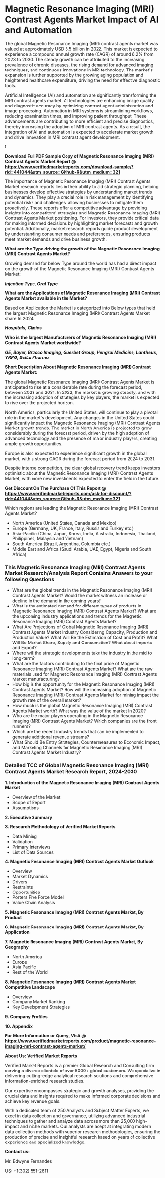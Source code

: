 <meta name="title" content="Global Magnetic Resonance Imaging (MRI) Contrast Agents Market Impact of AI and Automation"><meta name="description" content="The global Magnetic Resonance Imaging (MRI) contrast agents market was valued at approximately USD 3.5 billion in 2022. This market is expected to experience a compoun"><meta name="title" content="Magnetic Resonance Imaging (MRI) Contrast Agents Market Size, Share, Scope, Trends, Growth, Opportunities, Analysis, Forecast"><h1>Magnetic Resonance Imaging (MRI) Contrast Agents Market Impact of AI and Automation</h1><p>The global Magnetic Resonance Imaging (MRI) contrast agents market was valued at approximately USD 3.5 billion in 2022. This market is expected to experience a compound annual growth rate (CAGR) of around 6.2% from 2023 to 2030. The steady growth can be attributed to the increasing prevalence of chronic diseases, the rising demand for advanced imaging techniques, and continuous innovations in MRI technology. The market's expansion is further supported by the growing aging population and heightened healthcare expenditure, driving the need for effective diagnostic tools.</p><p>Artificial Intelligence (AI) and automation are significantly transforming the MRI contrast agents market. AI technologies are enhancing image quality and diagnostic accuracy by optimizing contrast agent administration and image processing. Automation in MRI systems is streamlining workflows, reducing examination times, and improving patient throughput. These advancements are contributing to more efficient and precise diagnostics, thereby increasing the adoption of MRI contrast agents. As a result, the integration of AI and automation is expected to accelerate market growth and drive innovation in MRI contrast agent development.</p>t</p><p id="" class=""><strong>Download Full PDF Sample Copy of Magnetic Resonance Imaging (MRI) Contrast Agents Market Report @ <a href="https://www.verifiedmarketreports.com/download-sample/?rid=441044&utm_source=Github-R&utm_medium=321" target="_blank">https://www.verifiedmarketreports.com/download-sample/?rid=441044&utm_source=Github-R&utm_medium=321</a></strong></p><p>The importance of&nbsp;Magnetic Resonance Imaging (MRI) Contrast Agents Market research reports lies in their ability to aid strategic planning, helping businesses develop effective strategies by understanding market trends and dynamics. They play a crucial role in risk management by identifying potential risks and challenges, allowing businesses to mitigate them proactively. These reports offer a competitive advantage by providing insights into competitors' strategies and Magnetic Resonance Imaging (MRI) Contrast Agents Market positioning. For investors, they provide critical data for making informed decisions by highlighting market forecasts and growth potential. Additionally, market research reports guide product development by understanding consumer needs and preferences, ensuring products meet market demands and drive business growth.</p><p><strong>What are the&nbsp;Type driving the growth of the Magnetic Resonance Imaging (MRI) Contrast Agents Market?</strong></p><p id="" class="">Growing demand for below Type around the world has had a direct impact on the growth of the Magnetic Resonance Imaging (MRI) Contrast Agents Market:</p><em><strong>Injection Type, Oral Type</strong></em></p><strong>What are the&nbsp;Applications&nbsp;of Magnetic Resonance Imaging (MRI) Contrast Agents Market available in the Market?</strong></p><p id="" class="">Based on Application the Market is categorized into Below types that held the largest Magnetic Resonance Imaging (MRI) Contrast Agents Market share In 2024.</p><em><strong>Hospitals, Clinics</strong></em></p><strong>Who is the largest Manufacturers of Magnetic Resonance Imaging (MRI) Contrast Agents Market worldwide?</strong></p><p><em><strong>GE, Bayer, Bracco Imaging, Guerbet Group, Hengrui Medicine, Lantheus, YRPG, BeiLu Pharma</strong></em></p><p id="" class=""><strong>Short Description About Magnetic Resonance Imaging (MRI) Contrast Agents Market:</strong></p><p>The global Magnetic Resonance Imaging (MRI) Contrast Agents Market is anticipated to rise at a considerable rate during the forecast period, between 2023 and 2031. In 2022, the market is growing steadily, and with the increasing adoption of strategies by key players, the market is expected to rise over the projected horizon.</p><p>North America, particularly the United States, will continue to play a pivotal role in the market's development. Any changes in the United States could significantly impact the Magnetic Resonance Imaging (MRI) Contrast Agents Market growth trends. The market in North America is projected to grow considerably during the forecast period, driven by the high adoption of advanced technology and the presence of major industry players, creating ample growth opportunities.</p><p>Europe is also expected to experience significant growth in the global market, with a strong CAGR during the forecast period from 2024 to 2031.</p><p>Despite intense competition, the clear global recovery trend keeps investors optimistic about the Magnetic Resonance Imaging (MRI) Contrast Agents Market, with more new investments expected to enter the field in the future.</p><p id="" class=""><strong>Get Discount On The Purchase Of This Report @ <a href="https://www.verifiedmarketreports.com/ask-for-discount/?rid=441044&utm_source=Github-R&utm_medium=321" target="_blank">https://www.verifiedmarketreports.com/ask-for-discount/?rid=441044&utm_source=Github-R&utm_medium=321</a></strong></p>Which regions are leading the Magnetic Resonance Imaging (MRI) Contrast Agents Market?</p><ul><li>North America (United States, Canada and Mexico)</li><li>Europe (Germany, UK, France, Italy, Russia and Turkey etc.)</li><li>Asia-Pacific (China, Japan, Korea, India, Australia, Indonesia, Thailand, Philippines, Malaysia and Vietnam)</li><li>South America (Brazil, Argentina, Columbia etc.)</li><li>Middle East and Africa (Saudi Arabia, UAE, Egypt, Nigeria and South Africa)</li></ul><h3 id="" class="">This Magnetic Resonance Imaging (MRI) Contrast Agents Market Research/Analysis Report Contains Answers to your following Questions</h3><ul><li>What are the global trends in the Magnetic Resonance Imaging (MRI) Contrast Agents Market? Would the market witness an increase or decline in the demand in the coming years?</li><li>What is the estimated demand for different types of products in Magnetic Resonance Imaging (MRI) Contrast Agents Market? What are the upcoming industry applications and trends for the Magnetic Resonance Imaging (MRI) Contrast Agents Market?</li><li>What Are Projections of Global Magnetic Resonance Imaging (MRI) Contrast Agents Market Industry Considering Capacity, Production and Production Value? What Will Be the Estimation of Cost and Profit? What Will Be Market Share, Supply and Consumption? What about imports and Export?</li><li>Where will the strategic developments take the industry in the mid to long-term?</li><li>What are the factors contributing to the final price of Magnetic Resonance Imaging (MRI) Contrast Agents Market? What are the raw materials used for Magnetic Resonance Imaging (MRI) Contrast Agents Market manufacturing?</li><li>How big is the opportunity for the Magnetic Resonance Imaging (MRI) Contrast Agents Market? How will the increasing adoption of Magnetic Resonance Imaging (MRI) Contrast Agents Market for mining impact the growth rate of the overall market?</li><li>How much is the global Magnetic Resonance Imaging (MRI) Contrast Agents Market worth? What was the value of the market In 2020?</li><li>Who are the major players operating in the Magnetic Resonance Imaging (MRI) Contrast Agents Market? Which companies are the front runners?</li><li>Which are the recent industry trends that can be implemented to generate additional revenue streams?</li><li>What Should Be Entry Strategies, Countermeasures to Economic Impact, and Marketing Channels for Magnetic Resonance Imaging (MRI) Contrast Agents Market Industry?</li></ul><h3 id="" class="">Detailed TOC of Global Magnetic Resonance Imaging (MRI) Contrast Agents Market Research Report, 2024-2030</h3><p id="" class=""><strong>1. Introduction of the Magnetic Resonance Imaging (MRI) Contrast Agents Market</strong></p><ul><li>Overview of the Market</li><li>Scope of Report</li><li>Assumptions</li></ul><p id="" class=""><strong>2. Executive Summary</strong></p><p id="" class=""><strong>3. Research Methodology of Verified Market Reports</strong></p><ul><li>Data Mining</li><li>Validation</li><li>Primary Interviews</li><li>List of Data Sources</li></ul><p id="" class=""><strong>4. Magnetic Resonance Imaging (MRI) Contrast Agents Market Outlook</strong></p><ul><li>Overview</li><li>Market Dynamics</li><li>Drivers</li><li>Restraints</li><li>Opportunities</li><li>Porters Five Force Model</li><li>Value Chain Analysis</li></ul><p id="" class=""><strong>5. Magnetic Resonance Imaging (MRI) Contrast Agents Market, By Product</strong></p><p id="" class=""><strong>6. Magnetic Resonance Imaging (MRI) Contrast Agents Market, By Application</strong></p><p id="" class=""><strong>7. Magnetic Resonance Imaging (MRI) Contrast Agents Market, By Geography</strong></p><ul><li>North America</li><li>Europe</li><li>Asia Pacific</li><li>Rest of the World</li></ul><p id="" class=""><strong>8. Magnetic Resonance Imaging (MRI) Contrast Agents Market Competitive Landscape</strong></p><ul><li>Overview</li><li>Company Market Ranking</li><li>Key Development Strategies</li></ul><p id="" class=""><strong>9. Company Profiles</strong></p><p id="" class=""><strong>10. Appendix</strong></p><p id="" class=""><strong>For More Information or Query, Visit @ <a href="https://www.verifiedmarketreports.com/product/magnetic-resonance-imaging-mri-contrast-agents-market/" target="_blank">https://www.verifiedmarketreports.com/product/magnetic-resonance-imaging-mri-contrast-agents-market/</a></strong></p><p id="" class=""><strong>About Us: Verified Market Reports</strong></p><p id="" class="">Verified Market Reports is a premier Global Research and Consulting firm serving a diverse clientele of over 5000+ global customers. We specialize in delivering cutting-edge analytical research solutions and comprehensive information-enriched research studies.</p><p id="" class="">Our expertise encompasses strategic and growth analyses, providing the crucial data and insights required to make informed corporate decisions and achieve key revenue goals.</p><p id="" class="">With a dedicated team of 250 Analysts and Subject Matter Experts, we excel in data collection and governance, utilizing advanced industrial techniques to gather and analyze data across more than 25,000 high-impact and niche markets. Our analysts are adept at integrating modern data collection methods with superior research methodologies, ensuring the production of precise and insightful research based on years of collective experience and specialized knowledge.</p><p id="" class=""><strong>Contact us:</strong></p><p id="" class="">Mr. Edwyne Fernandes</p><p id="" class="">US: +1(302) 551-2611</p>